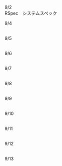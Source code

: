9/2<br>
RSpec　システムスペック<br>

9/4<br>
<br>

9/5<br>
<br>

9/6<br>
<br>

9/7<br>
<br>

9/8<br>
<br>

9/9<br>
<br>

9/10<br>
<br>

9/11<br>
<br>

9/12<br>
<br>

9/13<br>
<br>
